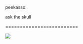 <!--
id: 3279233842
link: http://tumblr.atmos.org/post/3279233842/peekasso-ask-the-skull
slug: peekasso-ask-the-skull
date: Sun Feb 13 2011 13:37:42 GMT-0800 (PST)
publish: 2011-02-013
tags: 
title: peekasso:

ask the skull

-->


peekasso:

ask the skull

=========================

![](http://25.media.tumblr.com/tumblr_lgkfxgzZC11qz732no1_1280.jpg)

